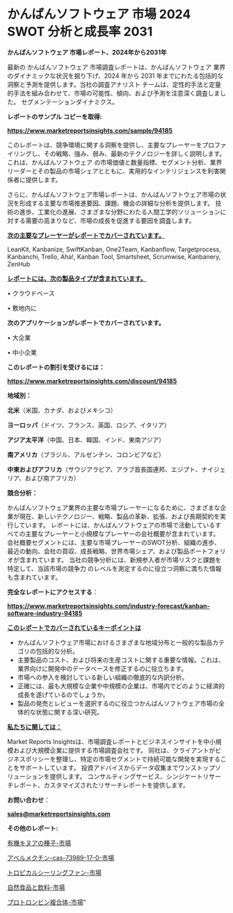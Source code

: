 # かんばんソフトウェア 市場 2024 SWOT 分析と成長率 2031

<strong>かんばんソフトウェア 市場レポート、2024年から2031年</strong>

最新の かんばんソフトウェア 市場調査レポートは、かんばんソフトウェア 業界のダイナミックな状況を掘り下げ、2024 年から 2031 年までにわたる包括的な洞察と予測を提供します。当社の調査アナリスト チームは、定性的手法と定量的手法を組み合わせて、市場の可能性、傾向、および予測を注意深く調査しました。 セグメンテーションダイナミクス。



<strong>レポートのサンプル コピーを取得:</strong> <a href=https://www.marketreportsinsights.com/sample/94185>

<strong><u>https://www.marketreportsinsights.com/sample/94185</u></strong></a>

このレポートは、競争環境に関する洞察を提供し、主要なプレーヤーをプロファイリングし、その戦略、強み、弱み、最新のテクノロジーを詳しく説明します。 これは、かんばんソフトウェア の市場価値と数量指標、セグメント分析、業界リーダーとその製品の市場シェアとともに、実用的なインテリジェンスを利害関係者に提供します。

さらに、かんばんソフトウェア市場レポートは、かんばんソフトウェア市場の状況を形成する主要な市場推進要因、課題、機会の詳細な分析を提供します。 技術の進歩、工業化の進展、さまざまな分野にわたる人間工学的ソリューションに対する需要の高まりなど、市場の成長を促進する要因を調査します。



<strong><u>次の主要なプレーヤーがレポートでカバーされています。</u></strong>

LeanKit, Kanbanize, SwiftKanban, One2Team, Kanbanflow, Targetprocess, Kanbanchi, Trello, Aha!, Kanban Tool, Smartsheet, Scrumwise, Kanbanery, ZenHub



<strong><u><b>レポートには、次の製品タイプが含まれています。</b></u></strong>

• クラウドベース

• 敷地内に



<strong><b>次のアプリケーションがレポートでカバーされています。</b></strong>

• 大企業

• 中小企業



<strong><b>このレポートの割引を受けるには：</b></strong><a href=https://www.marketreportsinsights.com/discount/94185>

<strong><u>https://www.marketreportsinsights.com/discount/94185</u></strong></a>



<strong>地域別：</strong>



<strong>北米</strong>（米国、カナダ、およびメキシコ）



<strong>ヨーロッパ</strong>（ドイツ、フランス、英国、ロシア、イタリア）



<strong>アジア太平洋</strong>（中国、日本、韓国、インド、東南アジア）



<strong>南アメリカ</strong>（ブラジル、アルゼンチン、コロンビアなど）



<strong>中東およびアフリカ</strong>（サウジアラビア、アラブ首長国連邦、エジプト、ナイジェリア、および南アフリカ）



<strong>競合分析：</strong>

かんばんソフトウェア業界の主要な市場プレーヤーになるために、さまざまな企業が現在、新しいテクノロジー、戦略、製品の革新、拡張、および長期契約を実行しています。 レポートには、かんばんソフトウェアの市場で活動しているすべての主要なプレーヤーと小規模なプレーヤーの会社概要が含まれています。 会社概要セグメントには、主要な市場プレーヤーのSWOT分析、組織の進歩、最近の動向、会社の買収、成長戦略、世界市場シェア、および製品ポートフォリオが含まれています。 当社の競争分析には、新規参入者が市場リスクと課題を特定して、当該市場の競争力 のレベルを測定するのに役立つ洞察に満ちた情報も含まれています。



<strong>完全なレポートにアクセスする</strong>：

<a href=https://www.marketreportsinsights.com/industry-forecast/kanban-software-industry-94185>

<strong><u>https://www.marketreportsinsights.com/industry-forecast/kanban-software-industry-94185</u></strong></a>



<strong><u><b>このレポートでカバーされているキーポイントは</b></u></strong>
<ul>
  <li>かんばんソフトウェア市場におけるさまざまな地域分布と一般的な製品カテゴリの包括的な分析。</li>
  <li>主要製品のコスト、および将来の生産コストに関する重要な情報。これは、業界向けに開発中のデータベースを修正するのに役立ちます。</li>
  <li>市場への参入を検討している新しい組織の徹底的な内訳分析。</li>
  <li>正確には、最も大規模な企業や中規模の企業は、市場内でどのように経済的成長を遂げているのでしょうか。</li>
  <li>製品の発売とレビューを選択するのに役立つかんばんソフトウェア市場の全体的な状態に関する深い研究。</li>
</ul>


<strong><u><b>私たちに関しては：</b></u></strong>

Market Reports Insightsは、市場調査レポートとビジネスインサイトを中小規模および大規模企業に提供する市場調査会社です。 同社は、クライアントがビジネスポリシーを整理し、特定の市場セグメントで持続可能な開発を実現することをサポートしています。 投資アドバイスからデータ収集までワンストップソリューションを提供します。 コンサルティングサービス、シンジケートリサーチレポート、カスタマイズされたリサーチレポートを提供します。



<strong><b>お問い合わせ</b></strong>：

<a href=mailto:sales@marketreportsinsights.com>

<strong><u>sales@marketreportsinsights.com</u></strong></a>



<strong>その他のレポート:</strong>

<a href=https://www.linkedin.com/pulse/有機キヌアの種子-市場-2023-収益と成長ドライバー-2030-pr-news-hub-3bpdf/>有機キヌアの種子-市場</a>

<a href=https://www.linkedin.com/pulse/アベルメクチン-cas-73989-17-0-市場-2023-総合分析と事業成長戦略-jihxf/>アベルメクチン-cas-73989-17-0-市場</a>

<a href=https://www.linkedin.com/pulse/トロピカルシーリングファン-市場-2023-総利益と主要ベンダー-2030-k7qof/>トロピカルシーリングファン-市場</a>

<a href=https://www.linkedin.com/pulse/自然食品と飲料-市場-2023-swot-分析と最新イノベーション-2030-pr-news-hub-jykvf/>自然食品と飲料-市場</a>

<a href=https://www.linkedin.com/pulse/プロトロンビン複合体-市場-2023-総合分析と事業成長戦略-2030-pr-news-hub-smg3f/>プロトロンビン複合体-市場</a>"
